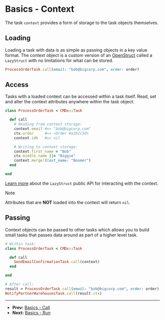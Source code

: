 # Basics - Context

The task `context` provides a form of storage to the task objects themselves.

## Loading

Loading a task with data is as simple as passing objects in a key value format.
The context object is a custom version of an [OpenStruct](https://github.com/ruby/ostruct)
called a `LazyStruct` with no limitations for what can be stored.

```ruby
ProcessOrderTask.call(email: "bob@bigcorp.com", order: order)
```

## Access

Tasks with a loaded context can be accessed within a task itself. Read, set and
alter the context attributes anywhere within the task object.

```ruby
class ProcessOrderTask < CMDx::Task

  def call
    # Reading from context storage:
    context.email #=> "bob@bigcorp.com"
    ctx.order     #=> <Order #a1b2c3d>
    context.idk   #=> nil

    # Writing to context storage:
    context.first_name = "Bob"
    ctx.middle_name ||= "Biggie"
    context.merge!(last_name: "Boomer")
  end

end
```

[Learn more](https://github.com/drexed/cmdx/blob/main/lib/cmdx/lazy_struct.rb)
about the `LazyStruct` public API for interacting with the context.

> [!NOTE]
> Attributes that are **NOT** loaded into the context will return `nil`.

## Passing

Context objects can be passed to other tasks which allows you to build small tasks
that passes data around as part of a higher level task.

```ruby
# Within task:
class ProcessOrderTask < CMDx::Task

  def call
    SendEmailConfirmationTask.call(context)
  end

end

# After call:
result = ProcessOrderTask.call(email: "bob@bigcorp.com", order: order)
NotifyPartnerWarehousesTask.call(result.ctx)
```

---

- **Prev:** [Basics - Call](https://github.com/drexed/cmdx/blob/main/docs/basics/call.md)
- **Next:** [Basics - Run](https://github.com/drexed/cmdx/blob/main/docs/basics/run.md)
